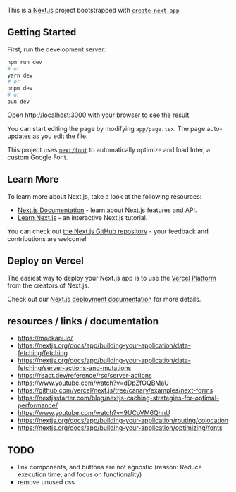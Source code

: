 This is a [Next.js](https://nextjs.org/) project bootstrapped with [`create-next-app`](https://github.com/vercel/next.js/tree/canary/packages/create-next-app).

## Getting Started

First, run the development server:

```bash
npm run dev
# or
yarn dev
# or
pnpm dev
# or
bun dev
```

Open [http://localhost:3000](http://localhost:3000) with your browser to see the result.

You can start editing the page by modifying `app/page.tsx`. The page auto-updates as you edit the file.

This project uses [`next/font`](https://nextjs.org/docs/basic-features/font-optimization) to automatically optimize and load Inter, a custom Google Font.

## Learn More

To learn more about Next.js, take a look at the following resources:

- [Next.js Documentation](https://nextjs.org/docs) - learn about Next.js features and API.
- [Learn Next.js](https://nextjs.org/learn) - an interactive Next.js tutorial.

You can check out [the Next.js GitHub repository](https://github.com/vercel/next.js/) - your feedback and contributions are welcome!

## Deploy on Vercel

The easiest way to deploy your Next.js app is to use the [Vercel Platform](https://vercel.com/new?utm_medium=default-template&filter=next.js&utm_source=create-next-app&utm_campaign=create-next-app-readme) from the creators of Next.js.

Check out our [Next.js deployment documentation](https://nextjs.org/docs/deployment) for more details.

## resources / links / documentation
- https://mockapi.io/
- https://nextjs.org/docs/app/building-your-application/data-fetching/fetching
- https://nextjs.org/docs/app/building-your-application/data-fetching/server-actions-and-mutations
- https://react.dev/reference/rsc/server-actions
- https://www.youtube.com/watch?v=dDpZfOQBMaU
- https://github.com/vercel/next.js/tree/canary/examples/next-forms
- https://nextjsstarter.com/blog/nextjs-caching-strategies-for-optimal-performance/
- https://www.youtube.com/watch?v=9UCoVM6QhnU
- https://nextjs.org/docs/app/building-your-application/routing/colocation
- https://nextjs.org/docs/app/building-your-application/optimizing/fonts


## TODO 
- link components, and buttons are not agnostic (reason: Reduce execution time, and focus on functionality)
- remove unused css
